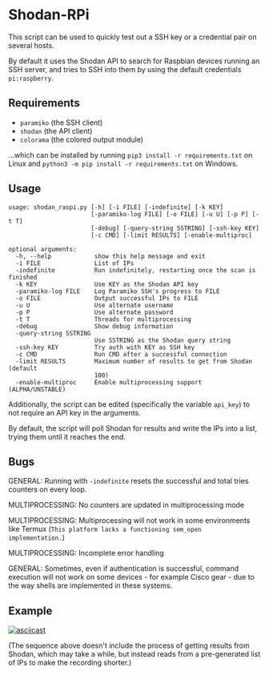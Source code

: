# Shodan-RPi

This script can be used to quickly test out a SSH key or a credential pair on several hosts.

By default it uses the Shodan API to search for Raspbian devices running an SSH server, and tries to SSH into them by using the default credentials `pi:raspberry`.

## Requirements
* `paramiko` (the SSH client)  
* `shodan` (the API client)
* `colorama` (the colored output module)

...which can be installed by running `pip3 install -r requirements.txt` on Linux and `python3 -m pip install -r requirements.txt` on Windows.

## Usage
```
usage: shodan_raspi.py [-h] [-i FILE] [-indefinite] [-k KEY]
                       [-paramiko-log FILE] [-o FILE] [-u U] [-p P] [-t T]
                       [-debug] [-query-string SSTRING] [-ssh-key KEY]
                       [-c CMD] [-limit RESULTS] [-enable-multiproc]

optional arguments:
  -h, --help            show this help message and exit
  -i FILE               List of IPs
  -indefinite           Run indefinitely, restarting once the scan is finished
  -k KEY                Use KEY as the Shodan API key
  -paramiko-log FILE    Log Paramiko SSH's progress to FILE
  -o FILE               Output successful IPs to FILE
  -u U                  Use alternate username
  -p P                  Use alternate password
  -t T                  Threads for multiprocessing
  -debug                Show debug information
  -query-string SSTRING
                        Use SSTRING as the Shodan query string
  -ssh-key KEY          Try auth with KEY as SSH key
  -c CMD                Run CMD after a successful connection
  -limit RESULTS        Maximum number of results to get from Shodan (default
                        100)
  -enable-multiproc     Enable multiprocessing support (ALPHA/UNSTABLE)
```

Additionally, the script can be edited (specifically the variable `api_key`) to not require an API key in the arguments.

By default, the script will poll Shodan for results and write the IPs into a list, trying them until it reaches the end.
## Bugs

GENERAL: Running with `-indefinite` resets the successful and total tries counters on every loop.

MULTIPROCESSING: No counters are updated in multiprocessing mode

MULTIPROCESSING: Multiprocessing will not work in some environments like Termux (`This platform lacks a functioning sem_open implementation.`)

MULTIPROCESSING: Incomplete error handling

GENERAL: Sometimes, even if authentication is successful, command execution will not work on some devices - for example Cisco gear - due to the way shells are implemented in these systems.

## Example
[![asciicast](https://asciinema.org/a/IiwLQtHtnPhIWGcElwHbx5vEU.png)](https://asciinema.org/a/IiwLQtHtnPhIWGcElwHbx5vEU)

(The sequence above doesn't include the process of getting results from Shodan, which may take a while, but instead reads from a pre-generated list of IPs to make the recording shorter.)
